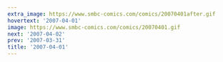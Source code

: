 ```yaml
---
extra_image: https://www.smbc-comics.com/comics/20070401after.gif
hovertext: '2007-04-01'
image: https://www.smbc-comics.com/comics/20070401.gif
next: '2007-04-02'
prev: '2007-03-31'
title: '2007-04-01'
---
```

